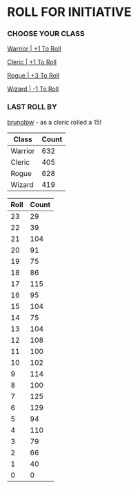 # ROLL FOR INITIATIVE
### CHOOSE YOUR CLASS

[Warrior | +1 To Roll](https://github.com/benjaminsampica/benjaminsampica/issues/new?title=roll%7Cwarrior&body=Just+click+%27Submit+new+issue%27.)

[Cleric | +1 To Roll](https://github.com/benjaminsampica/benjaminsampica/issues/new?title=roll%7Ccleric&body=Just+click+%27Submit+new+issue%27.)

[Rogue | +3 To Roll](https://github.com/benjaminsampica/benjaminsampica/issues/new?title=roll%7Crogue&body=Just+click+%27Submit+new+issue%27.)

[Wizard | -1 To Roll](https://github.com/benjaminsampica/benjaminsampica/issues/new?title=roll%7Cwizard&body=Just+click+%27Submit+new+issue%27.)
### LAST ROLL BY
[brunolpw](https://www.github.com/brunolpw) - as a cleric rolled a 15!

|Class|Count|
|-|-|
|Warrior|632|
|Cleric|405|
|Rogue|628|
|Wizard|419|

|Roll|Count|
|-|-|
|23|29
|22|39
|21|104
|20|91
|19|75
|18|86
|17|115
|16|95
|15|104
|14|75
|13|104
|12|108
|11|100
|10|102
|9|114
|8|100
|7|125
|6|129
|5|94
|4|110
|3|79
|2|66
|1|40
|0|0
